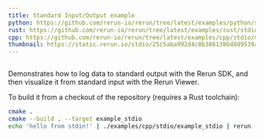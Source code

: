 ```yaml
---
title: Standard Input/Output example
python: https://github.com/rerun-io/rerun/tree/latest/examples/python/stdio/main.py?speculative-link
rust: https://github.com/rerun-io/rerun/tree/latest/examples/rust/stdio/src/main.rs?speculative-link
cpp: https://github.com/rerun-io/rerun/tree/latest/examples/cpp/stdio/main.cpp?speculative-link
thumbnail: https://static.rerun.io/stdio/25c5aba992d4c8b3861386d8d9539a4823dca117/480w.png
---
```


<picture>
  <img src="https://static.rerun.io/stdio/25c5aba992d4c8b3861386d8d9539a4823dca117/full.png" alt="">
  <source media="(max-width: 480px)" srcset="https://static.rerun.io/stdio/25c5aba992d4c8b3861386d8d9539a4823dca117/480w.png">
  <source media="(max-width: 768px)" srcset="https://static.rerun.io/stdio/25c5aba992d4c8b3861386d8d9539a4823dca117/768w.png">
  <source media="(max-width: 1024px)" srcset="https://static.rerun.io/stdio/25c5aba992d4c8b3861386d8d9539a4823dca117/1024w.png">
  <source media="(max-width: 1200px)" srcset="https://static.rerun.io/stdio/25c5aba992d4c8b3861386d8d9539a4823dca117/1200w.png">
</picture>

Demonstrates how to log data to standard output with the Rerun SDK, and then visualize it from standard input with the Rerun Viewer.

To build it from a checkout of the repository (requires a Rust toolchain):
```bash
cmake .
cmake --build . --target example_stdio
echo 'hello from stdin!' | ./examples/cpp/stdio/example_stdio | rerun -
```
